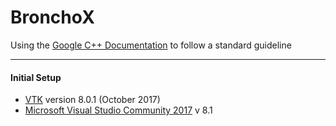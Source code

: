 BronchoX
===================
Using the [<i class="icon-file"></i> Google C++ Documentation](https://google.github.io/styleguide/cppguide.html) to follow a standard guideline

----------
#### Initial Setup
- [VTK][1] version 8.0.1 (October 2017)
- [Microsoft Visual Studio Community 2017][2] v 8.1


[1]: https://www.vtk.org
[2]: https://www.visualstudio.com/?sku=Community&rel=15